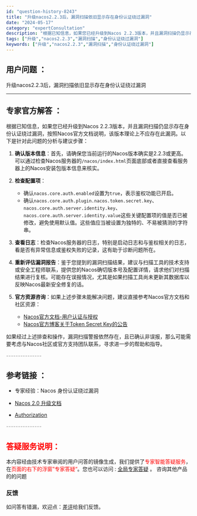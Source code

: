 ```yaml
---
id: "question-history-8243"
title: "升级nacos2.2.3后，漏洞扫描依旧显示存在身份认证绕过漏洞"
date: "2024-05-17"
category: "expertConsultation"
description: "根据已知信息，如果您已经升级到Nacos 2.2.3版本，并且漏洞扫描仍显示存在身份认证绕过漏洞，按照Nacos官方文档说明，该版本理论上不应存在此漏洞。以下是针对此问题的分析与建议步骤：1. **确认版本信息**：首先，请确保您当前运行的Nacos版本确实是2.2.3或更高。可以通过检查Nacos"
tags: ["升级","nacos2.2.3","漏洞扫描","身份认证绕过漏洞"]
keywords: ["升级","nacos2.2.3","漏洞扫描","身份认证绕过漏洞"]
---
```


## 用户问题 ： 
 升级nacos2.2.3后，漏洞扫描依旧显示存在身份认证绕过漏洞  

---------------
## 专家官方解答 ：

根据已知信息，如果您已经升级到Nacos 2.2.3版本，并且漏洞扫描仍显示存在身份认证绕过漏洞，按照Nacos官方文档说明，该版本理论上不应存在此漏洞。以下是针对此问题的分析与建议步骤：

1. **确认版本信息**：首先，请确保您当前运行的Nacos版本确实是2.2.3或更高。可以通过检查Nacos服务器的`/nacos/index.html`页面底部或者直接查看服务器上的Nacos安装包版本信息来核实。

2. **检查配置项**：
   - 确认`nacos.core.auth.enabled`设置为`true`，表示鉴权功能已开启。
   - 确认`nacos.core.auth.plugin.nacos.token.secret.key`、`nacos.core.auth.server.identity.key`、`nacos.core.auth.server.identity.value`这些关键配置项的值是否已被修改，避免使用默认值。这些值应当被设置为独特的、不易被猜测的字符串。

3. **查看日志**：检查Nacos服务器的日志，特别是启动日志和与鉴权相关的日志，看是否有异常信息或鉴权失败的记录，这有助于诊断问题所在。

4. **重新评估漏洞报告**：鉴于您提到的漏洞扫描结果，建议与扫描工具的技术支持或安全工程师联系，提供您的Nacos确切版本号及配置详情，请求他们对扫描结果进行复核。可能存在误报情况，尤其是如果扫描工具尚未更新其数据库以反映Nacos最新安全修复的话。

5. **官方资源咨询**：如果上述步骤未能解决问题，建议直接参考Nacos官方文档和社区资源：
   - [Nacos官方文档-用户认证与授权](https://nacos.io/docs/latest/guide/user/auth/)
   - [Nacos官方博客关于Token Secret Key的公告](https://nacos.io/blog/announcement-token-secret-key/?source=activity)

如果经过上述排查和操作，漏洞扫描警报依然存在，且已确认非误报，那么可能需要考虑与Nacos社区或官方支持团队联系，寻求进一步的帮助和指导。


<font color="#949494">---------------</font> 


## 参考链接 ：

* 专家经验：Nacos 身份认证绕过漏洞 
 
 * [Nacos 2.0 升级文档](https://nacos.io/docs/latest/upgrading/200-upgrading)
 
 * [Authorization](https://nacos.io/docs/latest/guide/user/auth)


 <font color="#949494">---------------</font> 
 


## <font color="#FF0000">答疑服务说明：</font> 

本内容经由技术专家审阅的用户问答的镜像生成，我们提供了<font color="#FF0000">专家智能答疑服务</font>，在<font color="#FF0000">页面的右下的浮窗”专家答疑“</font>。您也可以访问 : [全局专家答疑](https://answer.opensource.alibaba.com/docs/intro) 。 咨询其他产品的的问题

### 反馈
如问答有错漏，欢迎点：[差评](https://ai.nacos.io/user/feedbackByEnhancerGradePOJOID?enhancerGradePOJOId=13594)给我们反馈。
